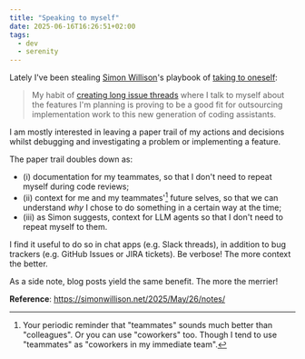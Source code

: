 ```yaml
---
title: "Speaking to myself"
date: 2025-06-16T16:26:51+02:00
tags:
  - dev
  - serenity
---
```


Lately I've been stealing [Simon Willison](https://simonwillison.net/)'s
playbook of [taking to oneself](https://simonwillison.net/2025/May/19/#:~:text=My%20habit%20of%20creating%20long,new%20generation%20of%20coding%20assistants):

> My habit of [creating long issue
> threads](https://simonwillison.net/2022/Nov/26/productivity/#issue-thread)
> where I talk to myself about the features I'm planning is proving to be a good
> fit for outsourcing implementation work to this new generation of coding
> assistants.

I am mostly interested in leaving a paper trail of my actions and decisions
whilst debugging and investigating a problem or implementing a feature.

The paper trail doubles down as:

- (i) documentation for my teammates, so that I don't need to repeat myself
  during code reviews;
- (ii) context for me and my teammates'[^1] future selves, so that we can
  understand _why_ I chose to do something in a certain way at the time;
- (iii) as Simon suggests, context for LLM agents so that I don't need to repeat
  myself to them.

I find it useful to do so in chat apps (e.g. Slack threads), in addition to bug
trackers (e.g. GitHub Issues or JIRA tickets). Be verbose! The more context the
better.

As a side note, blog posts yield the same benefit. The more the merrier!


**Reference**: https://simonwillison.net/2025/May/26/notes/


[^1]: Your periodic reminder that "teammates" sounds much better than
    "colleagues". Or you can use "coworkers" too. Though I tend to use
    "teammates" as "coworkers in my immediate team".

